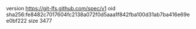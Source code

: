 version https://git-lfs.github.com/spec/v1
oid sha256:fe8482c7017604fc2138a072f0d5aaa1f842fba100d31ab7ba416e69ee0bf222
size 3477
